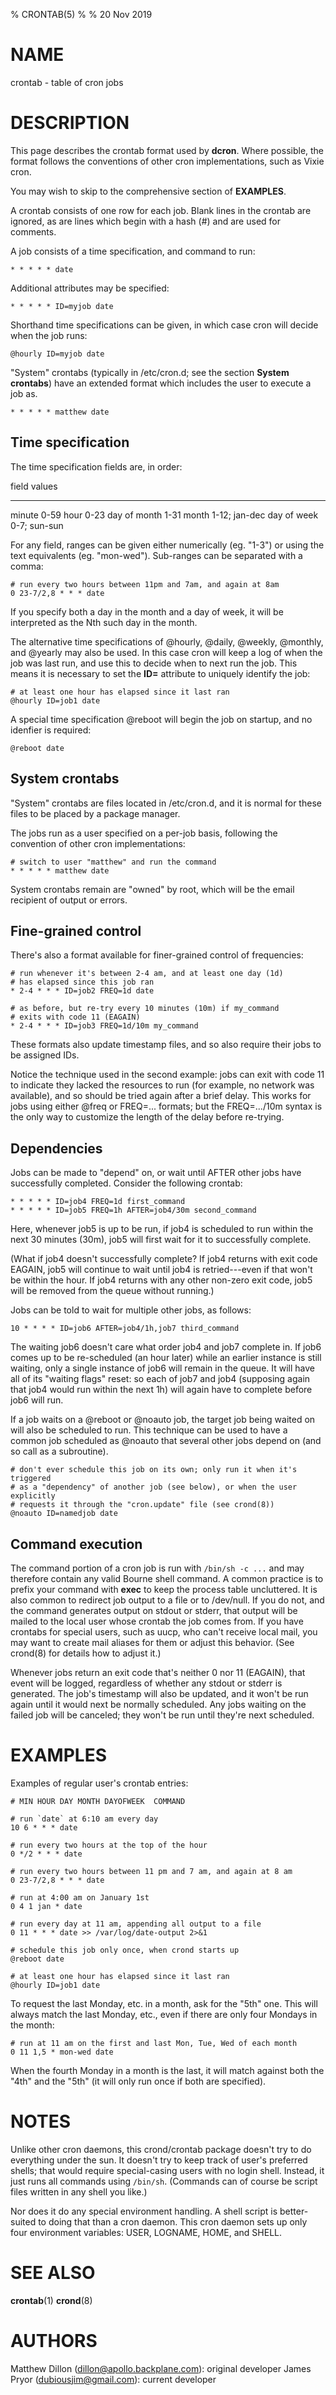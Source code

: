 % CRONTAB(5)
%
% 20 Nov 2019

NAME
====
crontab - table of cron jobs

DESCRIPTION
===========

This page describes the crontab format used by **dcron**. Where
possible, the format follows the conventions of other cron
implementations, such as Vixie cron.

You may wish to skip to the comprehensive section of **EXAMPLES**.

A crontab consists of one row for each job. Blank lines in the crontab
are ignored, as are lines which begin with a hash (#) and are used for
comments.

A job consists of a time specification, and command to run:

	* * * * * date

Additional attributes may be specified:

	* * * * * ID=myjob date

Shorthand time specifications can be given, in which case cron will
decide when the job runs:

	@hourly ID=myjob date

"System" crontabs (typically in /etc/cron.d; see the section **System
crontabs**) have an extended format which includes the user to execute
a job as.

	* * * * * matthew date

Time specification
------------------

The time specification fields are, in order:

field           values
------          -------
minute          0-59
hour            0-23
day of month    1-31
month           1-12; jan-dec
day of week     0-7; sun-sun

For any field, ranges can be given either numerically (eg. "1-3") or
using the text equivalents (eg. "mon-wed"). Sub-ranges can be
separated with a comma:

	# run every two hours between 11pm and 7am, and again at 8am
	0 23-7/2,8 * * * date

If you specify both a day in the month and a day of week, it will be
interpreted as the Nth such day in the month.

The alternative time specifications of @hourly, @daily, @weekly,
@monthly, and @yearly may also be used. In this case cron will keep a
log of when the job was last run, and use this to decide when to next
run the job. This means it is necessary to set the **ID=** attribute
to uniquely identify the job:

	# at least one hour has elapsed since it last ran
	@hourly ID=job1 date

A special time specification @reboot will begin the job on startup,
and no idenfier is required:

	@reboot date

System crontabs
---------------

"System" crontabs are files located in /etc/cron.d, and it is normal
for these files to be placed by a package manager.

The jobs run as a user specified on a per-job basis, following the
convention of other cron implementations:

	# switch to user "matthew" and run the command
	* * * * * matthew date

System crontabs remain are "owned" by root, which will be the email
recipient of output or errors.

Fine-grained control
--------------------

There's also a format available for finer-grained control of frequencies:

	# run whenever it's between 2-4 am, and at least one day (1d)
	# has elapsed since this job ran
	* 2-4 * * * ID=job2 FREQ=1d date

	# as before, but re-try every 10 minutes (10m) if my_command
	# exits with code 11 (EAGAIN)
	* 2-4 * * * ID=job3 FREQ=1d/10m my_command

These formats also update timestamp files, and so also require their jobs to be assigned
IDs.

Notice the technique used in the second example: jobs can exit with code 11 to
indicate they lacked the resources to run (for example, no network was
available), and so should be tried again after a brief delay. This works for
jobs using either @freq or FREQ=... formats; but the FREQ=.../10m syntax is the
only way to customize the length of the delay before re-trying.

Dependencies
------------

Jobs can be made to "depend" on, or wait until AFTER other jobs have
successfully completed. Consider the following crontab:

	* * * * * ID=job4 FREQ=1d first_command
	* * * * * ID=job5 FREQ=1h AFTER=job4/30m second_command

Here, whenever job5 is up to be run, if job4 is scheduled to run within the
next 30 minutes (30m), job5 will first wait for it to successfully complete.

(What if job4 doesn't successfully complete? If job4 returns with exit code
EAGAIN, job5 will continue to wait until job4 is retried---even if that won't
be within the hour. If job4 returns with any other non-zero exit code, job5
will be removed from the queue without running.)

Jobs can be told to wait for multiple other jobs, as follows:

	10 * * * * ID=job6 AFTER=job4/1h,job7 third_command

The waiting job6 doesn't care what order job4 and job7 complete in. If job6 comes
up to be re-scheduled (an hour later) while an earlier instance is still waiting, only a
single instance of job6 will remain in the queue. It will have all of its
"waiting flags" reset: so each of job7 and job4 (supposing again that job4 would run within the
next 1h) will again have to complete before job6 will run.

If a job waits on a @reboot or @noauto job, the target job being waited on will
also be scheduled to run. This technique can be used to have a common job scheduled as @noauto
that several other jobs depend on (and so call as a subroutine).

	# don't ever schedule this job on its own; only run it when it's triggered
	# as a "dependency" of another job (see below), or when the user explicitly
	# requests it through the "cron.update" file (see crond(8))
	@noauto ID=namedjob date

Command execution
-----------------

The command portion of a cron job is run with `/bin/sh -c ...` and may
therefore contain any valid Bourne shell command. A common practice is to
prefix your command with **exec** to keep the process table uncluttered. It is
also common to redirect job output to a file or to /dev/null. If you do not,
and the command generates output on stdout or stderr, that output will be
mailed to the local user whose crontab the job comes from. If you have crontabs
for special users, such as uucp, who can't receive local mail, you may want to
create mail aliases for them or adjust this behavior. (See crond(8) for details
how to adjust it.)

Whenever jobs return an exit code that's neither 0 nor 11 (EAGAIN), that event
will be logged, regardless of whether any stdout or stderr is generated. The job's
timestamp will also be updated, and it won't be run again until it would next
be normally scheduled. Any jobs waiting on the failed job will be canceled; they
won't be run until they're next scheduled.

EXAMPLES
========

Examples of regular user's crontab entries:

	# MIN HOUR DAY MONTH DAYOFWEEK	COMMAND

	# run `date` at 6:10 am every day
	10 6 * * * date

	# run every two hours at the top of the hour
	0 */2 * * * date

	# run every two hours between 11 pm and 7 am, and again at 8 am
	0 23-7/2,8 * * * date

	# run at 4:00 am on January 1st
	0 4 1 jan * date

	# run every day at 11 am, appending all output to a file
	0 11 * * * date >> /var/log/date-output 2>&1

	# schedule this job only once, when crond starts up
	@reboot date

	# at least one hour has elapsed since it last ran
	@hourly ID=job1 date

To request the last Monday, etc. in a month, ask for the "5th"
one. This will always match the last Monday, etc., even if there are
only four Mondays in the month:

	# run at 11 am on the first and last Mon, Tue, Wed of each month
	0 11 1,5 * mon-wed date

When the fourth Monday in a month is the last, it will match against
both the "4th" and the "5th" (it will only run once if both are
specified).

NOTES
=====
Unlike other cron daemons, this crond/crontab package doesn't try to do
everything under the sun. It doesn't try to keep track of user's preferred
shells; that would require special-casing users with no login shell. Instead,
it just runs all commands using `/bin/sh`. (Commands can of course be script
files written in any shell you like.)

Nor does it do any special environment handling. A shell script is
better-suited to doing that than a cron daemon. This cron daemon sets up only
four environment variables: USER, LOGNAME, HOME, and SHELL.

SEE ALSO
========
**crontab**(1)
**crond**(8)

AUTHORS
=======
Matthew Dillon (dillon@apollo.backplane.com): original developer
James Pryor (dubiousjim@gmail.com): current developer
